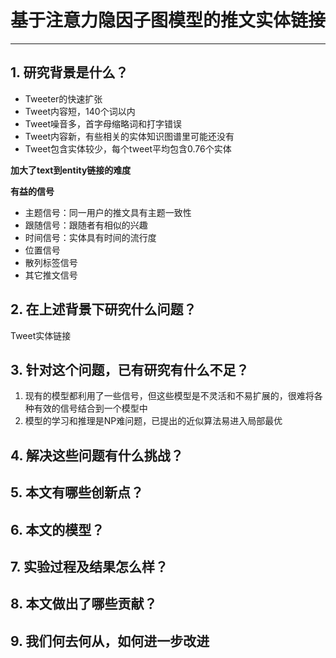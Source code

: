 # 基于注意力隐因子图模型的推文实体链接
---

## 1. 研究背景是什么？

- Tweeter的快速扩张
- Tweet内容短，140个词以内
- Tweet噪音多，首字母缩略词和打字错误
- Tweet内容新，有些相关的实体知识图谱里可能还没有
- Tweet包含实体较少，每个tweet平均包含0.76个实体

**加大了text到entity链接的难度**

**有益的信号**

- 主题信号：同一用户的推文具有主题一致性
- 跟随信号：跟随者有相似的兴趣
- 时间信号：实体具有时间的流行度
- 位置信号
- 散列标签信号
- 其它推文信号

## 2. 在上述背景下研究什么问题？

Tweet实体链接

## 3. 针对这个问题，已有研究有什么不足？

1. 现有的模型都利用了一些信号，但这些模型是不灵活和不易扩展的，很难将各种有效的信号结合到一个模型中
2. 模型的学习和推理是NP难问题，已提出的近似算法易进入局部最优

## 4. 解决这些问题有什么挑战？

## 5. 本文有哪些创新点？

## 6. 本文的模型？

## 7. 实验过程及结果怎么样？

## 8. 本文做出了哪些贡献？

## 9. 我们何去何从，如何进一步改进